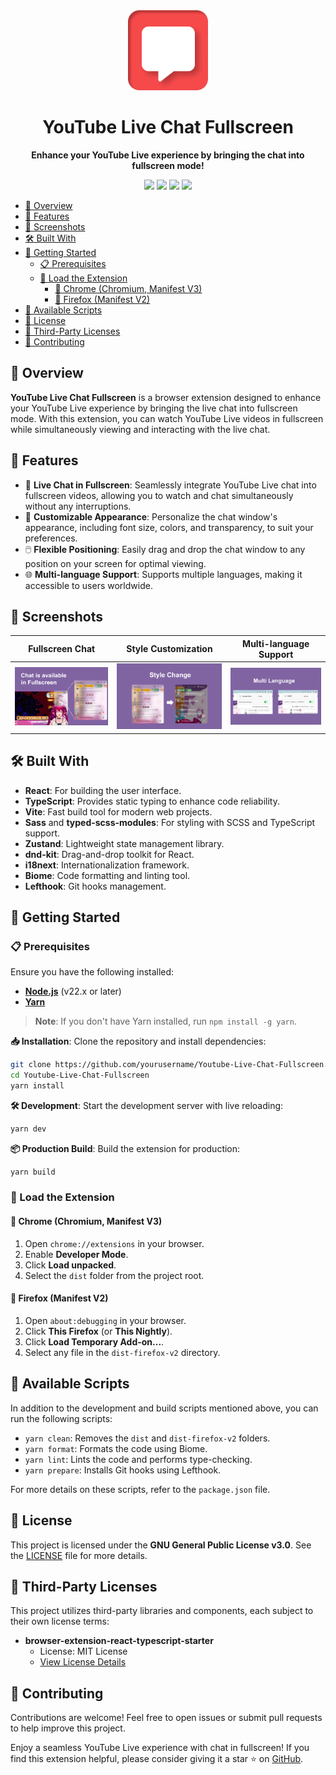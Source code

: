 <div align="center">
  <a href="https://chromewebstore.google.com/detail/youtube-live-chat-fullscr/dlnjcbkmomenmieechnmgglgcljhoepd">
    <img src="public/images/extension_128.png" alt="YouTube Live Chat Fullscreen Logo" width="128"/>
  </a>
  <h1>YouTube Live Chat Fullscreen</h1>
  <p><strong>Enhance your YouTube Live experience by bringing the chat into fullscreen mode!</strong></p>

  ![](https://img.shields.io/badge/React-61DAFB?style=flat-square&logo=react&logoColor=black)
  ![](https://img.shields.io/badge/TypeScript-3178C6?style=flat-square&logo=typescript&logoColor=white)
  ![](https://img.shields.io/badge/Vite-646CFF?style=flat-square&logo=vite&logoColor=white)
  ![](https://img.shields.io/badge/License-GPL--3.0-blue?style=flat-square)
</div>

- [🚀 Overview](#-overview)
- [🌟 Features](#-features)
- [📸 Screenshots](#-screenshots)
- [🛠️ Built With](#️-built-with)
- [🎉 Getting Started](#-getting-started)
  - [📋 Prerequisites](#-prerequisites)
  - [🔌 Load the Extension](#-load-the-extension)
    - [🚀 Chrome (Chromium, Manifest V3)](#-chrome-chromium-manifest-v3)
    - [🦊 Firefox (Manifest V2)](#-firefox-manifest-v2)
- [📜 Available Scripts](#-available-scripts)
- [📄 License](#-license)
- [📝 Third-Party Licenses](#-third-party-licenses)
- [🤝 Contributing](#-contributing)

## 🚀 Overview

**YouTube Live Chat Fullscreen** is a browser extension designed to enhance your YouTube Live experience by bringing the live chat into fullscreen mode. With this extension, you can watch YouTube Live videos in fullscreen while simultaneously viewing and interacting with the live chat.

## 🌟 Features

- 🎥 **Live Chat in Fullscreen**: Seamlessly integrate YouTube Live chat into fullscreen videos, allowing you to watch and chat simultaneously without any interruptions.
- 🎨 **Customizable Appearance**: Personalize the chat window's appearance, including font size, colors, and transparency, to suit your preferences.
- 🖱️ **Flexible Positioning**: Easily drag and drop the chat window to any position on your screen for optimal viewing.
- 🌐 **Multi-language Support**: Supports multiple languages, making it accessible to users worldwide.

## 📸 Screenshots

|            Fullscreen Chat             |           Style Customization            |         Multi-language Support         |
| :------------------------------------: | :--------------------------------------: | :------------------------------------: |
| <img src="./readme-img/image.png" width="300" alt="Chat in Fullscreen"> | <img src="./readme-img/image1.png" width="300" alt="Style Customization"> | <img src="./readme-img/image2.png" width="300" alt="Multi-language Support"> |


## 🛠️ Built With

- **React**: For building the user interface.
- **TypeScript**: Provides static typing to enhance code reliability.
- **Vite**: Fast build tool for modern web projects.
- **Sass** and **typed-scss-modules**: For styling with SCSS and TypeScript support.
- **Zustand**: Lightweight state management library.
- **dnd-kit**: Drag-and-drop toolkit for React.
- **i18next**: Internationalization framework.
- **Biome**: Code formatting and linting tool.
- **Lefthook**: Git hooks management.

## 🎉 Getting Started

### 📋 Prerequisites

Ensure you have the following installed:

- **[Node.js](https://nodejs.org)** (v22.x or later)
- **[Yarn](https://yarnpkg.com)**

> **Note**: If you don't have Yarn installed, run `npm install -g yarn`.

**📥 Installation**: Clone the repository and install dependencies:

```bash
git clone https://github.com/yourusername/Youtube-Live-Chat-Fullscreen.git
cd Youtube-Live-Chat-Fullscreen
yarn install
```

**🛠️ Development**:  Start the development server with live reloading:
```bash
yarn dev
```

**📦 Production Build**: Build the extension for production:
```bash
yarn build
```

### 🔌 Load the Extension

#### 🚀 Chrome (Chromium, Manifest V3)

1. Open `chrome://extensions` in your browser.
2. Enable **Developer Mode**.
3. Click **Load unpacked**.
4. Select the `dist` folder from the project root.

#### 🦊 Firefox (Manifest V2)

1. Open `about:debugging` in your browser.
2. Click **This Firefox** (or **This Nightly**).
3. Click **Load Temporary Add-on...**.
4. Select any file in the `dist-firefox-v2` directory.

## 📜 Available Scripts

In addition to the development and build scripts mentioned above, you can run the following scripts:

- `yarn clean`: Removes the `dist` and `dist-firefox-v2` folders.
- `yarn format`: Formats the code using Biome.
- `yarn lint`: Lints the code and performs type-checking.
- `yarn prepare`: Installs Git hooks using Lefthook.

For more details on these scripts, refer to the `package.json` file.

## 📄 License

This project is licensed under the **GNU General Public License v3.0**. See the [LICENSE](LICENSE) file for more details.

## 📝 Third-Party Licenses

This project utilizes third-party libraries and components, each subject to their own license terms:

- **browser-extension-react-typescript-starter**
  - License: MIT License
  - [View License Details](https://github.com/sinanbekar/browser-extension-react-typescript-starter/blob/main/LICENSE)

## 🤝 Contributing

Contributions are welcome! Feel free to open issues or submit pull requests to help improve this project.

Enjoy a seamless YouTube Live experience with chat in fullscreen! If you find this extension helpful, please consider giving it a star ⭐ on [GitHub](https://github.com/yourusername/Youtube-Live-Chat-Fullscreen).